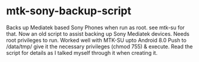 # mtk-sony-backup-script
Backs up Mediatek based Sony Phones when run as root. see mtk-su for that.
Now an old script to assist backing up Sony Mediatek devices. 
Needs root privileges to run. 
Worked well with MTK-SU upto Android 8.0
Push to /data/tmp/ give it the necessary privileges (chmod 755) & execute.
Read the script for details as I talked myself through it when creating it.
